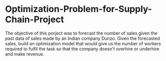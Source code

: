 # Optimization-Problem-for-Supply-Chain-Project


The objective of this porject was to forecast the number of sales given the past data of sales made by an Indian company Dunzo. Given the forecasted sales, build an optimization model that would give us the number of workers required to fulfil the task so that the company doesn't overhire or underhire and make revenue. 
